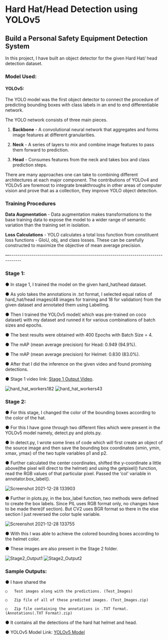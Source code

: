 # Hard Hat/Head Detection using YOLOv5

## Build a Personal Safety Equipment Detection System


In this project, I have built an object detector for the given Hard Hat/ head detection dataset.

### Model Used:

#### YOLOv5: 

The YOLO model was the first object detector to connect the procedure of predicting bounding boxes with class labels in an end to end differentiable network.

 

The YOLO network consists of three main pieces.

1) __Backbone__ - A convolutional neural network that aggregates and forms image features at different granularities.

2) __Neck__ - A series of layers to mix and combine image features to pass them forward to prediction.

3) __Head__ - Consumes features from the neck and takes box and class prediction steps.

There are many approaches one can take to combining different architectures at each major component. The contributions of YOLOv4 and YOLOv5 are foremost to integrate breakthroughs in other areas of computer vision and prove that as a collection, they improve YOLO object detection.

### Training Procedures

__Data Augmentation__ - Data augmentation makes transformations to the base training data to expose the model to a wider range of semantic variation than the training set in isolation.

__Loss Calculations__ - YOLO calculates a total loss function from constituent loss functions - GIoU, obj, and class losses. These can be carefully constructed to maximize the objective of mean average precision.

—------------------------------------------------------------------------------------

### Stage 1:

●	In stage 1, I trained the model on the given hard_hat/head  dataset.

●	As yolo takes the annotations in .txt format, I selected equal ratios of hard_hat/head images(48 images for training and 18 for validation) from the given dataset and annotated them using LabelImg.

●	Then I trained the YOLOv5 model( which was pre-trained on coco dataset) with my dataset and runned it for various combinations of batch sizes and epochs.

●	The best results were obtained with 400 Epochs with Batch Size = 4. 

●	The mAP (mean average precision) for Head: 0.949 (94.9%).

●	The mAP (mean average precision) for Helmet: 0.830 (83.0%).

●	After that I did the inference on the given video and found promising detections.

●	Stage 1 video link: [Stage 1 Output Video](https://drive.google.com/file/d/1mFufIUgjc3PMlS96Wo7Df3Y82WJ5d2YK/view?usp=sharing).

![hard_hat_workers182](https://user-images.githubusercontent.com/57324641/200188664-6b390640-9bde-4d37-8af2-43990e4cd3be.png)
![hard_hat_workers43](https://user-images.githubusercontent.com/57324641/200188715-2798d7f3-9f5c-4f34-bd0f-3fefbf19f5f1.png)




### Stage 2:

●	For this stage, I changed the color of the bounding boxes according to the color of the hat.

●	For this I have gone through two different files which were present in the YOLOv5 model namely, detect.py and plots.py.

●	In detect.py, I wrote some lines of code which will first create an object of the source image and then save the bounding box coordinates (xmin, ymin, xmax, ymax) of the two tuple variables p1 and p2.

●	Further calculated the center coordinates, shifted the y-coordinate a little above(the pixel will direct to the helmet) and using the getpixel() function, read the RGB values of that particular pixel. Passed the ‘col’ variable in annotator.box_label().

![Screenshot 2021-12-28 133903](https://user-images.githubusercontent.com/57324641/200192007-4caf5649-28d8-44f3-99f8-c3c8dcff2f40.png)

●	Further in plots.py, in the box_label function, two methods were defined to create the box labels. Since PIL uses RGB format only, no changes have to be made there(if section). But CV2 uses BGR format so there in the else section I just reversed the color tuple variable.

![Screenshot 2021-12-28 133755](https://user-images.githubusercontent.com/57324641/200192027-bcbe6570-def8-4e0e-ba74-6e99682e62f3.png)

●	With this I was able to achieve the colored bounding boxes according to the helmet color.

●	These images are also present in the Stage 2 folder.

![Stage2_Output1](https://user-images.githubusercontent.com/57324641/200188763-8f13b1e6-0e35-4ccf-a60d-0b9af67f191a.png)
![Stage2_Output2](https://user-images.githubusercontent.com/57324641/200188767-e7b1989a-6682-4f08-b966-1cc18b8deaef.png)



### Sample Outputs:

●	I have shared the 

    ○	Test images along with the predictions. (Test_Images)
    
    ○	Zip file of all of these predicted images. (Test_Images.zip)
    
    ○	Zip file containing the annotations in .TXT format. (Annotations(.TXT Format).zip)

●	It contains all the detections of the hard hat helmet and head.

● YOLOv5 Model Link: [YOLOv5 Model](https://drive.google.com/file/d/1TdwY5X3seEkvwesFreoLVgPOxcY1V4aA/view?usp=share_link)
